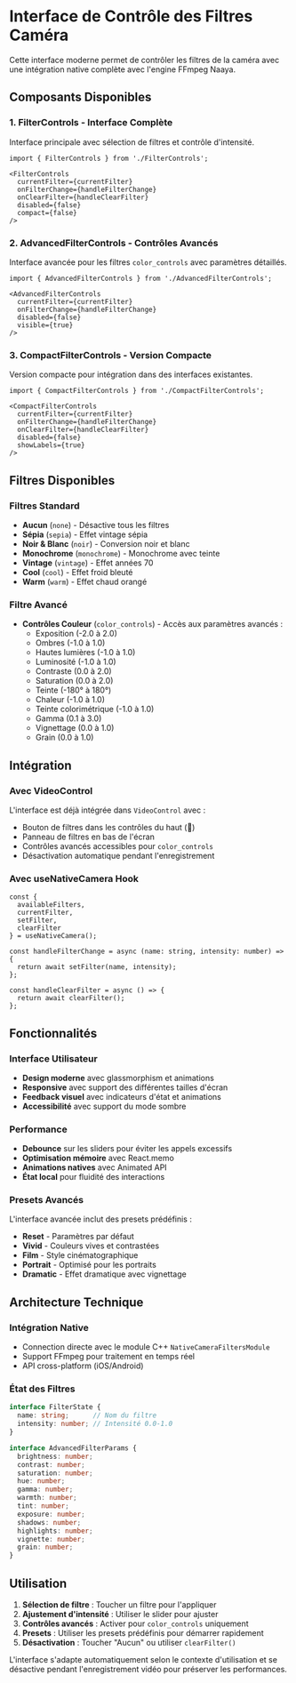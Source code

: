 # Interface de Contrôle des Filtres Caméra

Cette interface moderne permet de contrôler les filtres de la caméra avec une intégration native complète avec l'engine FFmpeg Naaya.

## Composants Disponibles

### 1. FilterControls - Interface Complète
Interface principale avec sélection de filtres et contrôle d'intensité.

```tsx
import { FilterControls } from './FilterControls';

<FilterControls
  currentFilter={currentFilter}
  onFilterChange={handleFilterChange}
  onClearFilter={handleClearFilter}
  disabled={false}
  compact={false}
/>
```

### 2. AdvancedFilterControls - Contrôles Avancés
Interface avancée pour les filtres `color_controls` avec paramètres détaillés.

```tsx
import { AdvancedFilterControls } from './AdvancedFilterControls';

<AdvancedFilterControls
  currentFilter={currentFilter}
  onFilterChange={handleFilterChange}
  disabled={false}
  visible={true}
/>
```

### 3. CompactFilterControls - Version Compacte
Version compacte pour intégration dans des interfaces existantes.

```tsx
import { CompactFilterControls } from './CompactFilterControls';

<CompactFilterControls
  currentFilter={currentFilter}
  onFilterChange={handleFilterChange}
  onClearFilter={handleClearFilter}
  disabled={false}
  showLabels={true}
/>
```

## Filtres Disponibles

### Filtres Standard
- **Aucun** (`none`) - Désactive tous les filtres
- **Sépia** (`sepia`) - Effet vintage sépia
- **Noir & Blanc** (`noir`) - Conversion noir et blanc
- **Monochrome** (`monochrome`) - Monochrome avec teinte
- **Vintage** (`vintage`) - Effet années 70
- **Cool** (`cool`) - Effet froid bleuté
- **Warm** (`warm`) - Effet chaud orangé

### Filtre Avancé
- **Contrôles Couleur** (`color_controls`) - Accès aux paramètres avancés :
  - Exposition (-2.0 à 2.0)
  - Ombres (-1.0 à 1.0)
  - Hautes lumières (-1.0 à 1.0)
  - Luminosité (-1.0 à 1.0)
  - Contraste (0.0 à 2.0)
  - Saturation (0.0 à 2.0)
  - Teinte (-180° à 180°)
  - Chaleur (-1.0 à 1.0)
  - Teinte colorimétrique (-1.0 à 1.0)
  - Gamma (0.1 à 3.0)
  - Vignettage (0.0 à 1.0)
  - Grain (0.0 à 1.0)

## Intégration

### Avec VideoControl
L'interface est déjà intégrée dans `VideoControl` avec :
- Bouton de filtres dans les contrôles du haut (🎨)
- Panneau de filtres en bas de l'écran
- Contrôles avancés accessibles pour `color_controls`
- Désactivation automatique pendant l'enregistrement

### Avec useNativeCamera Hook
```tsx
const { 
  availableFilters, 
  currentFilter, 
  setFilter, 
  clearFilter 
} = useNativeCamera();

const handleFilterChange = async (name: string, intensity: number) => {
  return await setFilter(name, intensity);
};

const handleClearFilter = async () => {
  return await clearFilter();
};
```

## Fonctionnalités

### Interface Utilisateur
- **Design moderne** avec glassmorphism et animations
- **Responsive** avec support des différentes tailles d'écran
- **Feedback visuel** avec indicateurs d'état et animations
- **Accessibilité** avec support du mode sombre

### Performance
- **Debounce** sur les sliders pour éviter les appels excessifs
- **Optimisation mémoire** avec React.memo
- **Animations natives** avec Animated API
- **État local** pour fluidité des interactions

### Presets Avancés
L'interface avancée inclut des presets prédéfinis :
- **Reset** - Paramètres par défaut
- **Vivid** - Couleurs vives et contrastées
- **Film** - Style cinématographique
- **Portrait** - Optimisé pour les portraits
- **Dramatic** - Effet dramatique avec vignettage

## Architecture Technique

### Intégration Native
- Connection directe avec le module C++ `NativeCameraFiltersModule`
- Support FFmpeg pour traitement en temps réel
- API cross-platform (iOS/Android)

### État des Filtres
```typescript
interface FilterState {
  name: string;      // Nom du filtre
  intensity: number; // Intensité 0.0-1.0
}

interface AdvancedFilterParams {
  brightness: number;
  contrast: number;
  saturation: number;
  hue: number;
  gamma: number;
  warmth: number;
  tint: number;
  exposure: number;
  shadows: number;
  highlights: number;
  vignette: number;
  grain: number;
}
```

## Utilisation

1. **Sélection de filtre** : Toucher un filtre pour l'appliquer
2. **Ajustement d'intensité** : Utiliser le slider pour ajuster
3. **Contrôles avancés** : Activer pour `color_controls` uniquement
4. **Presets** : Utiliser les presets prédéfinis pour démarrer rapidement
5. **Désactivation** : Toucher "Aucun" ou utiliser `clearFilter()`

L'interface s'adapte automatiquement selon le contexte d'utilisation et se désactive pendant l'enregistrement vidéo pour préserver les performances.
